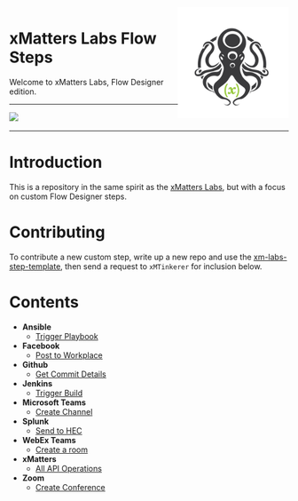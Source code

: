 <img src="media/_Final_xM_Octo-Logo-01.png" width="200" height="200" align="right">

# xMatters Labs Flow Steps
Welcome to xMatters Labs, Flow Designer edition. 


---------

<kbd>
  <img src="https://github.com/xmatters/xMatters-Labs/raw/master/media/disclaimer.png">
</kbd>

---------

# Introduction
This is a repository in the same spirit as the [xMatters Labs](https://github.com/xmatters/xMatters-Labs), but with a focus on custom Flow Designer steps. 

# Contributing
To contribute a new custom step, write up a new repo and use the [xm-labs-step-template](https://github.com/xmatters/xm-labs-step-template), then send a request to `xMTinkerer` for inclusion below. 

# Contents

* **Ansible**
   * [Trigger Playbook](https://github.com/xmatters/xm-labs-steps-ansible)
* **Facebook**
   * [Post to Workplace](https://github.com/xmatters/xm-labs-step-workplace-post)
* **Github**
   * [Get Commit Details](https://github.com/xmatters/xm-labs-step-github)
* **Jenkins**
   * [Trigger Build](https://github.com/xmatters/xm-labs-steps-jenkins)
* **Microsoft Teams**
   * [Create Channel](https://github.com/xmatters/xm-labs-step-msteam-channels)
* **Splunk**
   * [Send to HEC](https://github.com/xmatters/xm-labs-step-splunk)
* **WebEx Teams**
   * [Create a room](https://github.com/xmatters/xm-labs-steps-webex)
* **xMatters**
   * [All API Operations](https://github.com/xmatters/xm-labs-xMatters-API-Flow-Steps)
* **Zoom**
   * [Create Conference](https://github.com/xmatters/xm-labs-steps-zoom)





